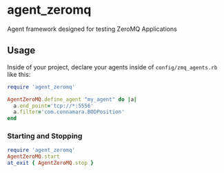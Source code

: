 agent_zeromq
============

Agent framework designed for testing ZeroMQ Applications 

Usage
-----

Inside of your project, declare your agents inside of ```config/zmq_agents.rb``` like this:     

```ruby
require 'agent_zeromq'

AgentZeroMQ.define_agent "my_agent" do |a|
  a.end_point='tcp://*:5556'
  a.filter='com.connamara.BODPosition'
end
```

### Starting and Stopping

```ruby
require 'agent_zeromq'
AgentZeroMQ.start
at_exit { AgentZeroMQ.stop }
```

